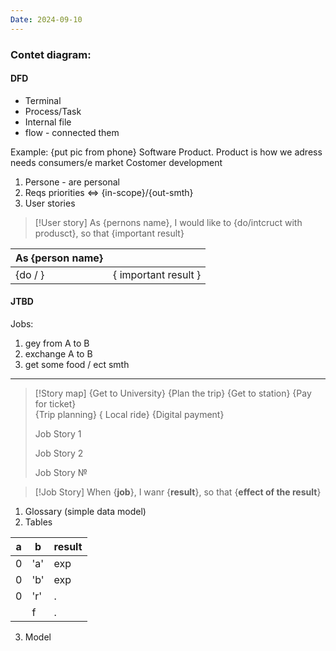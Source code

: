```yaml
---
Date: 2024-09-10
---
```

### Contet diagram:
#### DFD 
- Terminal
- Process/Task
- Internal file
- flow - connected them

Example:
{put pic from phone}
Software Product. Product is how we adress needs consumers/e market
Costomer development 
1. Persone - are personal
2. Reqs priorities <=> {in-scope}/{out-smth}
3. User stories 

> [!User story]
> As {pernons name}, I would like to {do/intcruct with produsct}, so that {important result}

| As {person name} |                      |
| ---------------- | -------------------- |
| {do / }          | { important result } |
#### JTBD
Jobs:
1) gey from A to B
2) exchange A to B
3) get some food / ect smth
***
> [!Story map]
> {Get to University} 
> {Plan the trip}                           {Get to station}                           {Pay for ticket}
\
{Trip planning}                          { Local ride}                                {Digital payment}
>
> Job Story 1
> 
> Job Story 2
>
>Job Story №


>[!Job Story]
> When {**job**}, I wanr {**result**}, so that {**effect of the result**}

1. Glossary (simple data model)
2. Tables

| a   | b   | result |
| --- | --- | ------ |
| 0   | 'a' | exp    |
| 0   | 'b' | exp    |
| 0   | 'r' | .      |
|     | f   | .      |
3. Model
	
